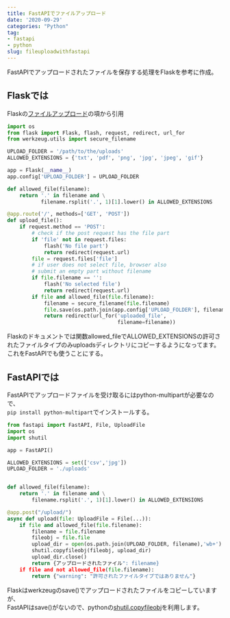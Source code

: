 ```yaml
---
title: FastAPIでファイルアップロード
date: '2020-09-29'
categories: "Python"
tag:
- fastapi
- python
slug: fileuploadwithfastapi
---
```


FastAPIでアップロードされたファイルを保存する処理をFlaskを参考に作成。

## Flaskでは

Flaskの[ファイルアップロード](https://flask.palletsprojects.com/en/1.1.x/patterns/fileuploads/)の項から引用

```py
import os
from flask import Flask, flash, request, redirect, url_for
from werkzeug.utils import secure_filename

UPLOAD_FOLDER = '/path/to/the/uploads'
ALLOWED_EXTENSIONS = {'txt', 'pdf', 'png', 'jpg', 'jpeg', 'gif'}

app = Flask(__name__)
app.config['UPLOAD_FOLDER'] = UPLOAD_FOLDER

def allowed_file(filename):
    return '.' in filename and \
           filename.rsplit('.', 1)[1].lower() in ALLOWED_EXTENSIONS

@app.route('/', methods=['GET', 'POST'])
def upload_file():
    if request.method == 'POST':
        # check if the post request has the file part
        if 'file' not in request.files:
            flash('No file part')
            return redirect(request.url)
        file = request.files['file']
        # if user does not select file, browser also
        # submit an empty part without filename
        if file.filename == '':
            flash('No selected file')
            return redirect(request.url)
        if file and allowed_file(file.filename):
            filename = secure_filename(file.filename)
            file.save(os.path.join(app.config['UPLOAD_FOLDER'], filename))
            return redirect(url_for('uploaded_file',
                                    filename=filename))
```

Flaskのドキュメントでは関数allowed_fileでALLOWED_EXTENSIONSの許可されたファイルタイプのみuploadsディレクトリにコピーするようになってます。  
これをFastAPIでも使うことにする。

## FastAPIでは

FastAPIでアップロードファイルを受け取るにはpython-multipartが必要なので、  
`pip install python-multipart`でインストールする。

```py
from fastapi import FastAPI, File, UploadFile
import os
import shutil

app = FastAPI()

ALLOWED_EXTENSIONS = set(['csv','jpg'])
UPLOAD_FOLDER = './uploads'


def allowed_file(filename):
    return '.' in filename and \
        filename.rsplit('.', 1)[1].lower() in ALLOWED_EXTENSIONS

@app.post("/upload/")
async def upload(file: UploadFile = File(...)):
    if file and allowed_file(file.filename):
        filename = file.filename
        fileobj = file.file
        upload_dir = open(os.path.join(UPLOAD_FOLDER, filename),'wb+')
        shutil.copyfileobj(fileobj, upload_dir)
        upload_dir.close()
        return {アップロードされたファイル": filename}
    if file and not allowed_file(file.filename):
        return {"warning": "許可されたファイルタイプではありません"}
```

Flaskはwerkzeugのsave()でアップロードされたファイルをコピーしていますが、  
FastAPIはsave()がないので、pythonの[shutil.copyfileobj](https://docs.python.org/ja/3/library/shutil.html#shutil.copyfileobj)を利用します。
